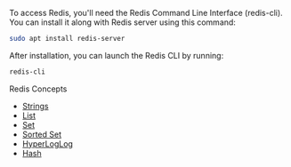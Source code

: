 To access Redis, you'll need the Redis Command Line Interface (redis-cli). You can install it along with Redis server using this command:
```bash
sudo apt install redis-server
```

After installation, you can launch the Redis CLI by running:
```bash
redis-cli
```

Redis Concepts
* [Strings](./redis/string.md)
* [List](./redis/list.md)
* [Set](./redis/set.md)
* [Sorted Set](./redis/sorted-set.md)
* [HyperLogLog](./redis/hyperloglog.md)
* [Hash](./redis/hash.md)
